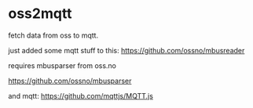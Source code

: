 # oss2mqtt
fetch data from oss to mqtt.

just added some mqtt stuff to this:
https://github.com/ossno/mbusreader

requires mbusparser from oss.no

https://github.com/ossno/mbusparser

and mqtt:
https://github.com/mqttjs/MQTT.js
